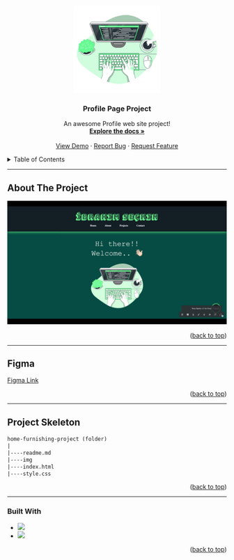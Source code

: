<a name="readme-top"></a>

 
<!-- PROJECT LOGO -->
<br />
<div align="center">
  <a href="https://github.com/ibrsec/home-furnishing-page">
    <img src="img/1.png" alt="Logo" width="200" height="200">
  </a>

  <h3 align="center">Profile Page Project</h3>

  <p align="center">
    An awesome Profile web site project!
    <br />
    <a href="https://github.com/ibrsec/profile-page"><strong>Explore the docs »</strong></a>
    <br />
    <br />
    <a href="https://ibrsec.github.io/profile-page/">View Demo</a>
    ·
    <a href="https://github.com/ibrsec/profile-page/issues">Report Bug</a>
    ·
    <a href="https://github.com/ibrsec/profile-page/issues">Request Feature</a>
  </p>
</div>



<!-- TABLE OF CONTENTS -->
<details>
  <summary>Table of Contents</summary>
  <ol>
    <li><a href="#about-the-project">About The Project</a></li>
     <li><a href="#figma">Figma</a></li>
     <li><a href="#project-skeleton">Project Skeleton</a></li>
     <li><a href="#built-with">Built With</a></li>
    <!-- <li>
      <a href="#getting-started">Getting Started</a>
      <ul>
        <li><a href="#prerequisites">Prerequisites</a></li>
        <li><a href="#installation">Installation</a></li>
      </ul>
    </li>
    <li><a href="#usage">Usage</a></li>
    <li><a href="#roadmap">Roadmap</a></li>
    <li><a href="#contributing">Contributing</a></li>
    <li><a href="#license">License</a></li>
    <li><a href="#contact">Contact</a></li>
    <li><a href="#acknowledgments">Acknowledgments</a></li> -->
  </ol>
</details>


---

<!-- ABOUT THE PROJECT -->
## About The Project

[![Home Furnishing Project](./img/pgif.gif)](https://ibrsec.github.io/profile-page/)

<!-- Lorem ipsum dolor sit amet consectetur adipisicing elit. Dolorum, ad? -->
<!--  -->

<p align="right">(<a href="#readme-top">back to top</a>)</p>

---

## Figma 
<a href="https://www.figma.com/file/HVm5hXdnjf0MVjLN1uddiD/Profile-Page?type=design&node-id=0%3A1&mode=design&t=ghiOvuMBtDmXRt3U-1">Figma Link</a>

<p align="right">(<a href="#readme-top">back to top</a>)</p>


---

## Project Skeleton 

```
home-furnishing-project (folder)
|
|----readme.md        
|----img               
|----index.html  
|----style.css
```

<p align="right">(<a href="#readme-top">back to top</a>)</p>

---

### Built With

<!-- https://dev.to/envoy_/150-badges-for-github-pnk  search skills-->

* <img src="https://img.shields.io/badge/HTML-239120?style=for-the-badge&logo=html5&logoColor=white">
* <img src="https://img.shields.io/badge/CSS-239120?&style=for-the-badge&logo=css3&logoColor=white&color=red"> 




<p align="right">(<a href="#readme-top">back to top</a>)</p>




